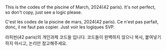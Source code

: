 This is the codes of the piscine of March, 2024(42 paris). It's not perfect, so don't copy, just see a logic please.

C'est les codes de la piscine de mars, 2024(42 paris). Ce n'est pas parfait, donc, il ne faut pas copier. Just voir les logiques SVP.

라피씬(42 paris)의 개인과제 코드들 입니다. 코드들이 완벽하지 않으니 복사, 붙여넣기 하지 마시고, 논리만 참고해주세요.
